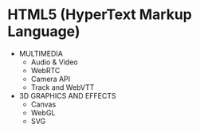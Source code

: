 # HTML5 (HyperText Markup Language)

- MULTIMEDIA
    - Audio & Video
    - WebRTC
    - Camera API
    - Track and WebVTT
- 3D GRAPHICS AND EFFECTS
    - Canvas
    - WebGL
    - SVG